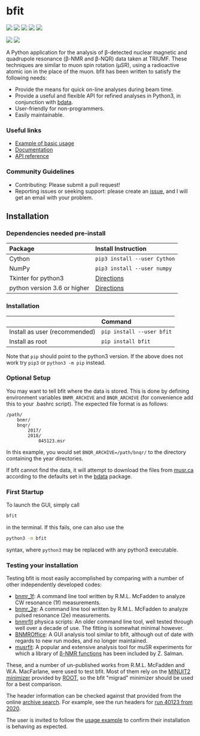 # bfit

<a href="https://pypi.org/project/bfit/" alt="PyPI Version"><img src="https://img.shields.io/pypi/v/bfit?label=PyPI%20Version"/></a>
<img src="https://img.shields.io/pypi/format/bfit?label=PyPI%20Format"/>
<img src="https://img.shields.io/github/languages/code-size/dfujim/bfit"/>
<img src="https://img.shields.io/tokei/lines/github/dfujim/bfit"/>
<img src="https://img.shields.io/pypi/l/bfit"/>

<a href="https://github.com/dfujim/bfit/commits/master" alt="Commits"><img src="https://img.shields.io/github/commits-since/dfujim/bfit/latest/master"/></a>
<a href="https://github.com/dfujim/bfit/commits/master" alt="Commits"><img src="https://img.shields.io/github/last-commit/dfujim/bfit"/></a>

A Python application for the analysis of β-detected nuclear magnetic and quadrupole resonance (β-NMR and β-NQR) data taken at TRIUMF. These techniques are similar to muon spin rotation (μSR), using a radioactive atomic ion in the place of the muon. bfit has been written to satisfy the following needs: 

* Provide the means for quick on-line analyses during beam time. 
* Provide a useful and flexible API for refined analyses in Python3, in conjunction with [bdata](https://github.com/dfujim/bdata). 
* User-friendly for non-programmers. 
* Easily maintainable. 

### Useful links

* [Example of basic usage](https://github.com/dfujim/bfit/wiki/Example-Usage)
* [Documentation](https://github.com/dfujim/bfit/wiki)
* [API reference](https://github.com/dfujim/bfit/wiki/API-Reference)

### Community Guidelines

* Contributing: Please submit a pull request!
* Reporting issues or seeking support: please create an [issue](https://github.com/dfujim/bfit/issues), and I will get an email with your problem. 

## Installation

### Dependencies needed pre-install

| Package | Install Instruction |
|:-- | :--|
Cython | `pip3 install --user Cython` |
NumPy | `pip3 install --user numpy` |
| Tkinter for python3 | [Directions](https://tkdocs.com/tutorial/install.html) |
| python version 3.6 or higher | [Directions](https://www.python.org/downloads/) |

### Installation

|  | Command |
|:-- | :--|
Install as user (recommended) | `pip install --user bfit` |
Install as root | `pip install bfit` |

Note that `pip` should point to the python3 version. If the above does not work try `pip3` or `python3 -m pip` instead.

### Optional Setup

You may want to tell bfit where the data is stored. This is done by defining environment variables
`BNMR_ARCHIVE` and `BNQR_ARCHIVE` (for convenience add this to your .bashrc script). The expected file format is as follows: 

    /path/
        bnmr/
        bnqr/
            2017/
            2018/
                045123.msr

In this example, you would set `BNQR_ARCHIVE=/path/bnqr/` to the directory containing the year directories.

If bfit cannot find the data, it will attempt to download the files from [musr.ca](http://musr.ca/mud/runSel.html) according to the defaults set in the [bdata](https://pypi.org/project/bdata/) package. 

### First Startup 

To launch the GUI, simply call 

```bash
bfit
```

in the terminal. If this fails, one can also use the 

```bash
python3 -m bfit
```

syntax, where ``python3`` may be replaced with any python3 executable. 

### Testing your installation 

Testing bfit is most easily accomplished by comparing with a number of other independently developed codes:

* [bnmr_1f](https://gitlab.com/rmlm/bnmr_1f): A command line tool written by R.M.L. McFadden to analyze CW resonance (1f) measurements.
* [bnmr_2e](https://gitlab.com/rmlm/bnmr_2e): A command line tool written by R.M.L. McFadden to analyze pulsed resonance (2e) measurements. 
* [bnmrfit](https://gitlab.com/rmlm/bnmrfit) physica scripts: An older command line tool, well tested through well over a decade of use. The fitting is somewhat minimal however. 
* [BNMROffice](https://github.com/hsaadaoui/bnmroffice): A GUI analysis tool similar to bfit, although out of date with regards to new run modes, and no longer maintained. 
* [musrfit](http://lmu.web.psi.ch/musrfit/user/html/index.html#): A popular and extensive analysis tool for muSR experiments for which a library of [β-NMR functions](http://lmu.web.psi.ch/musrfit/user/html/user-libs.html) has been included by Z. Salman. 

These, and a number of un-published works from R.M.L. McFadden and W.A. MacFarlane, were used to test bfit. Most of them rely on the [MINUIT2 minimizer](https://root.cern.ch/doc/master/Minuit2Page.html) provided by [ROOT](https://root.cern/), so the bfit "migrad" minimizer should be used for a best comparison.

The header information can be checked against that provided from the online [archive search](https://musr.ca/mud/runSel.html). For example, see the run headers for [run 40123 from 2020](https://musr.ca/mud/mud_hdrs.php?ray=Run%2040123%20from%20BNMR%20in%202020&cmd=heads&fn=data/BNMR/2020/040123.msr). 

The user is invited to follow the [usage example](https://github.com/dfujim/bfit/wiki/Example-Usage) to confirm their installation is behaving as expected.
